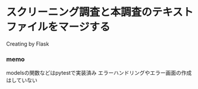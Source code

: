 # スクリーニング調査と本調査のテキストファイルをマージする
Creating by Flask

### memo 
modelsの関数などはpytestで実装済み
エラーハンドリングやエラー画面の作成はしていない
